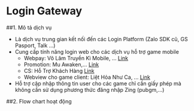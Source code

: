 # Login Gateway
##1. Mô tả dịch vụ

- Là dịch vụ trung gian kết nối đến các Login Platform (Zalo SDK cũ, GS Pasport, Talk ...)
- Cung cấp tính năng login web cho các dịch vụ hỗ trợ game mobile
  - Webpay: Võ Lâm Truyền Kì Mobile, ... [Link](https://pay.zing.vn/product/jxm)
  - Promotion: Mu Awaken,... [Link](http://new.khuyenmai.zing.vn/mua/code)
  - CS: Hỗ Trợ Khách Hàng [Link](https://hotro.zing.vn/)
  - Webview cho game client: Liệt Hỏa Như Ca, ... [Link](https://login.pp.m.zing.vn/desktop/lhnc/)
- Hỗ trợ cập nhập thông tin user cho các game chỉ cần giấy phép mà không cần sử dụng phương thức đăng nhập Zing (pubgm,...)

##2. Flow chart hoạt động

